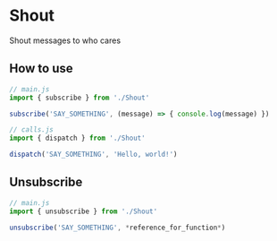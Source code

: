 # Shout
Shout messages to who cares

## How to use

```javascript
// main.js
import { subscribe } from './Shout'

subscribe('SAY_SOMETHING', (message) => { console.log(message) })
```

```javascript
// calls.js
import { dispatch } from './Shout'

dispatch('SAY_SOMETHING', 'Hello, world!')
```

## Unsubscribe
```javascript
// main.js
import { unsubscribe } from './Shout'

unsubscribe('SAY_SOMETHING', *reference_for_function*)
```
